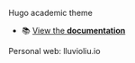 Hugo academic theme
- 📚 [View the **documentation**](https://wowchemy.com/docs/)

Personal web: lluvioliu.io
